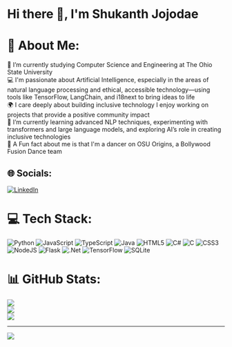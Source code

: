 # Hi there 👋, I'm Shukanth Jojodae

# 💫 About Me:
📖 I’m currently studying Computer Science and Engineering at The Ohio State University<br>💻  I'm passionate about Artificial Intelligence, especially in the areas of natural language processing and ethical, accessible technology—using tools like TensorFlow, LangChain, and i18next to bring ideas to life<br>🌍 I care deeply about building inclusive technology I enjoy working on projects that provide a positive community impact<br>🌱 I’m currently learning advanced NLP techniques, experimenting with transformers and large language models, and exploring AI’s role in creating inclusive technologies<br>🕺 A Fun fact about me is that I'm a dancer on OSU Origins, a Bollywood Fusion Dance team


## 🌐 Socials:
[![LinkedIn](https://img.shields.io/badge/LinkedIn-%230077B5.svg?logo=linkedin&logoColor=white)](https://www.linkedin.com/in/shukanth-jojodae/) 

# 💻 Tech Stack:
![Python](https://img.shields.io/badge/python-3670A0?style=for-the-badge&logo=python&logoColor=ffdd54) ![JavaScript](https://img.shields.io/badge/javascript-%23323330.svg?style=for-the-badge&logo=javascript&logoColor=%23F7DF1E) ![TypeScript](https://img.shields.io/badge/typescript-%23007ACC.svg?style=for-the-badge&logo=typescript&logoColor=white) ![Java](https://img.shields.io/badge/java-%23ED8B00.svg?style=for-the-badge&logo=openjdk&logoColor=white) ![HTML5](https://img.shields.io/badge/html5-%23E34F26.svg?style=for-the-badge&logo=html5&logoColor=white) ![C#](https://img.shields.io/badge/c%23-%23239120.svg?style=for-the-badge&logo=csharp&logoColor=white) ![C](https://img.shields.io/badge/c-%2300599C.svg?style=for-the-badge&logo=c&logoColor=white) ![CSS3](https://img.shields.io/badge/css3-%231572B6.svg?style=for-the-badge&logo=css3&logoColor=white) ![NodeJS](https://img.shields.io/badge/node.js-6DA55F?style=for-the-badge&logo=node.js&logoColor=white) ![Flask](https://img.shields.io/badge/flask-%23000.svg?style=for-the-badge&logo=flask&logoColor=white) ![.Net](https://img.shields.io/badge/.NET-5C2D91?style=for-the-badge&logo=.net&logoColor=white) ![TensorFlow](https://img.shields.io/badge/TensorFlow-%23FF6F00.svg?style=for-the-badge&logo=TensorFlow&logoColor=white) ![SQLite](https://img.shields.io/badge/sqlite-%2307405e.svg?style=for-the-badge&logo=sqlite&logoColor=white)
# 📊 GitHub Stats:
![](https://github-readme-stats.vercel.app/api?username=shukanth&theme=dark&hide_border=false&include_all_commits=true&count_private=false)<br/>
![](https://nirzak-streak-stats.vercel.app/?user=shukanth&theme=dark&hide_border=false)<br/>
![](https://github-readme-stats.vercel.app/api/top-langs/?username=shukanth&theme=dark&hide_border=false&include_all_commits=true&count_private=false&layout=compact)

---
[![](https://visitcount.itsvg.in/api?id=shukanth&icon=0&color=0)](https://visitcount.itsvg.in)
